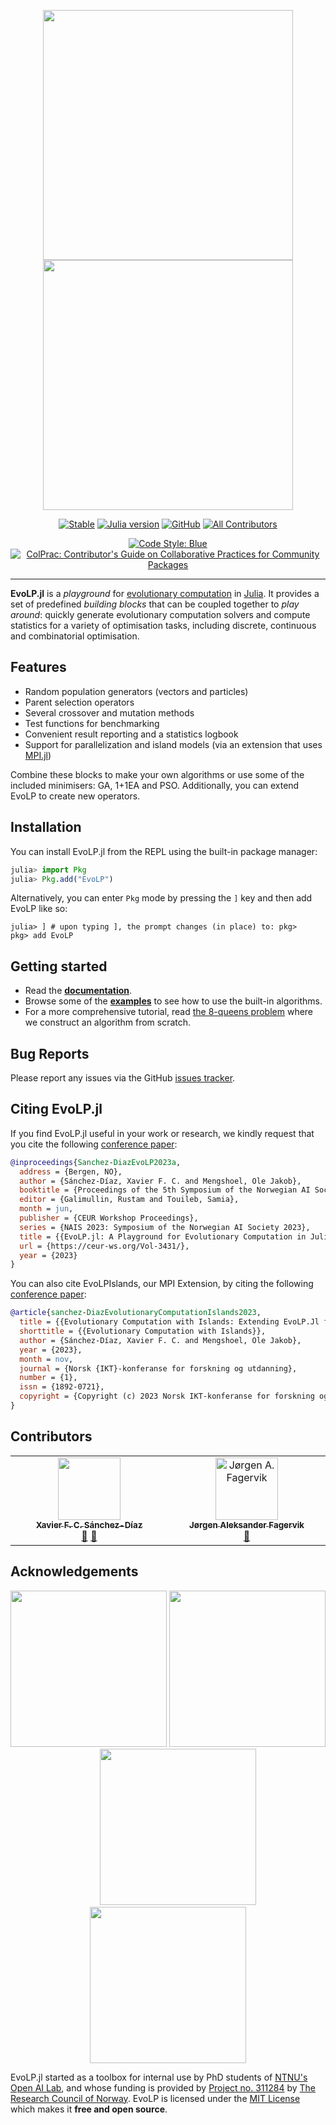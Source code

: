 <p align="center">
  <img width="400px" src="https://raw.githubusercontent.com/ntnu-ai-lab/EvoLP.jl/main/docs/src/assets/logo.png#gh-light-mode-only"/>
  <img width="400px" src="https://raw.githubusercontent.com/ntnu-ai-lab/EvoLP.jl/main/docs/src/assets/logo-dark.png#gh-dark-mode-only"/>
</p>

<div align="center">

[![Stable](https://img.shields.io/badge/docs-latest-blue.svg)](https://ntnu-ai-lab.github.io/EvoLP.jl/)
[![Julia version](https://img.shields.io/badge/Julia-1.9+-blueviolet.svg?logo=julia)](https://julialang.org)
[![GitHub](https://img.shields.io/github/license/ntnu-ai-lab/EvoLP)](https://github.com/ntnu-ai-lab/EvoLP/blob/main/LICENSE)
[![All Contributors](https://img.shields.io/badge/all_contributors-2-red)](#contributors)

[![Code Style: Blue](https://img.shields.io/badge/code%20style-blue-blue.svg)](https://github.com/invenia/BlueStyle)
[![ColPrac: Contributor's Guide on Collaborative Practices for Community Packages](https://img.shields.io/badge/ColPrac-Contributor's%20Guide-blueviolet)](https://github.com/SciML/ColPrac)

</div>

---

**EvoLP.jl** is a _playground_ for [evolutionary computation](https://en.wikipedia.org/wiki/Evolutionary_computation) in [Julia](https://julialang.org). It provides a set of predefined _building blocks_ that can be coupled together to _play around_: quickly generate evolutionary computation solvers and compute statistics for a variety of optimisation tasks, including discrete, continuous and combinatorial optimisation.

## Features

- Random population generators (vectors and particles)
- Parent selection operators
- Several crossover and mutation methods
- Test functions for benchmarking
- Convenient result reporting and a statistics logbook
- Support for parallelization and island models (via an extension that uses [MPI.jl](https://github.com/JuliaParallel/MPI.jl))

Combine these blocks to make your own algorithms or use some of the included minimisers: GA, 1+1EA and PSO.
Additionally, you can extend EvoLP to create new operators.

## Installation

You can install EvoLP.jl from the REPL using the built-in package manager:

```julia
julia> import Pkg
julia> Pkg.add("EvoLP")
```

Alternatively, you can enter `Pkg` mode by pressing the `]` key and then add EvoLP like so:

```text
julia> ] # upon typing ], the prompt changes (in place) to: pkg>
pkg> add EvoLP
```

## Getting started

- Read the **[documentation](https://ntnu-ai-lab.github.io/EvoLP.jl/)**.
- Browse some of the **[examples](https://github.com/ntnu-ai-lab/EvoLP/tree/main/examples/)** to see how to use the built-in algorithms.
- For a more comprehensive tutorial, read [the 8-queens problem](/examples/ga_k_queens.ipynb) where we construct an algorithm from scratch.

## Bug Reports

Please report any issues via the GitHub [issues tracker](https://github.com/ntnu-ai-lab/EvoLP/issues).

## Citing EvoLP.jl

If you find EvoLP.jl useful in your work or research, we kindly request that you cite the following [conference paper](https://ceur-ws.org/Vol-3431/paper7.pdf):

```bibtex
@inproceedings{Sanchez-DiazEvoLP2023a,
  address = {Bergen, NO},
  author = {Sánchez-Díaz, Xavier F. C. and Mengshoel, Ole Jakob},
  booktitle = {Proceedings of the 5th Symposium of the Norwegian AI Society},
  editor = {Galimullin, Rustam and Touileb, Samia},
  month = jun,
  publisher = {CEUR Workshop Proceedings},
  series = {NAIS 2023: Symposium of the Norwegian AI Society 2023},
  title = {{EvoLP.jl: A Playground for Evolutionary Computation in Julia}},
  url = {https://ceur-ws.org/Vol-3431/},
  year = {2023}
}
```

You can also cite EvoLPIslands, our MPI Extension, by citing the following [conference paper](https://www.ntnu.no/ojs/index.php/nikt/article/view/5667):

```bibtex
@article{sanchez-DiazEvolutionaryComputationIslands2023,
  title = {{Evolutionary Computation with Islands: Extending EvoLP.Jl for Parallel Computing}},
  shorttitle = {{Evolutionary Computation with Islands}},
  author = {Sánchez-Díaz, Xavier F. C. and Mengshoel, Ole Jakob},
  year = {2023},
  month = nov,
  journal = {Norsk {IKT}-konferanse for forskning og utdanning},
  number = {1},
  issn = {1892-0721},
  copyright = {Copyright (c) 2023 Norsk IKT-konferanse for forskning og utdanning},
}
```

## Contributors

<!-- ALL-CONTRIBUTORS-LIST:START - Do not remove or modify this section -->
<!-- prettier-ignore-start -->
<!-- markdownlint-disable -->
<table align="center">
  <tbody>
    <tr>
      <td align="center" valign="top" width="14.28%">
        <a href="https://github.com/saxarona">
                <img src="https://avatars.githubusercontent.com/u/5231167?v=4" width="100px;" alt=""/><br />
                <sub><b>Xavier F. C. Sánchez-Díaz</b></sub>
            </a><br />
            <a href="https://saxarona.github.io/" title="Website">📝</a> 
            <a href="https://github.com/ntnu-ai-lab/EvoLP.jl/commits?author=saxarona" title="Documentation">📖</a> 
      </td>
      <td align="center" valign="top" width="14.28%">
        <a href="https://github.com/Jafagervik">
                    <img src="https://pbs.twimg.com/profile_images/1761848615432073216/gMycbhZv_400x400.jpg" width="100px;" alt="Jørgen A. Fagervik"/><br />
                    <sub><b>Jørgen Aleksander Fagervik</b></sub>
                </a><br />
                <a href="https://github.com/ntnu-ai-lab/EvoLP.jl/commits?author=Jafagervik" title="Documentation">📖</a> 
      </td>
    </tr>
  </tbody>
</table>

<!-- markdownlint-restore -->
<!-- prettier-ignore-end -->
<!-- ALL-CONTRIBUTORS-LIST:END -->

## Acknowledgements

<p align="center">
  <img width=250px" src="https://raw.githubusercontent.com/ntnu-ai-lab/EvoLP.jl/main/docs/src/assets/logo_nail.png#gh-light-mode-only"/>
  <img width=250px" src="https://raw.githubusercontent.com/ntnu-ai-lab/EvoLP.jl/main/docs/src/assets/logo_nail-dark.png#gh-dark-mode-only"/>
  &nbsp;&nbsp;&nbsp;&nbsp;&nbsp;&nbsp;&nbsp;
  <img width=250px" src="https://raw.githubusercontent.com/ntnu-ai-lab/EvoLP.jl/main/docs/src/assets/logo_ntnu.png#gh-light-mode-only"/>
  <img width=250px" src="https://raw.githubusercontent.com/ntnu-ai-lab/EvoLP.jl/main/docs/src/assets/logo_ntnu-dark.png#gh-dark-mode-only"/>
</p>

EvoLP.jl started as a toolbox for internal use by PhD students of [NTNU's Open AI Lab](https://www.ntnu.edu/ailab/ai-lab), and whose funding is provided by [Project no. 311284](https://prosjektbanken.forskningsradet.no/en/project/FORISS/311284) by [The Research Council of Norway](https://www.forskningsradet.no/). EvoLP is licensed under the [MIT License](https://github.com/ntnu-ai-lab/EvoLP/blob/main/LICENSE) which makes it **free and open source**.
